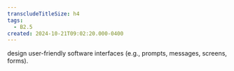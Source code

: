 ```yaml
---
transcludeTitleSize: h4
tags:
  - B2.5
created: 2024-10-21T09:02:20.000-0400
---
```

design user-friendly software interfaces (e.g., prompts, messages, screens, forms).